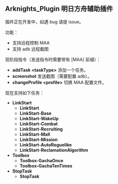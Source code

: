 ## Arknights_Plugin 明日方舟辅助插件

插件正在开发中，如遇 bug 请提 issue。

功能：

- 支持远程控制 MAA
- 支持 adb 远程截图

现阶段指令（发送指令时需要带有 [MAA] 前缀）：

- **addTask \<taskType\>** 添加一个任务。
- **screenshot** 发送截图（需要配置 adb）。
- **changeProfile \<profile\>** 切换 MAA 配置文件。

现在支持如下任务：

- **LinkStart**
  - **LinkStart**
  - **LinkStart-Base**
  - **LinkStart-WakeUp**
  - **LinkStart-Combat**
  - **LinkStart-Recruiting**
  - **LinkStart-Mall**
  - **LinkStart-Mission**
  - **LinkStart-AutoRoguelike**
  - **LinkStart-ReclamationAlgorithm**
- **Toolbox**
  - **Toolbox-GachaOnce**
  - **Toolbox-GachaTenTimes**
- **StopTask**
  - **StopTask**